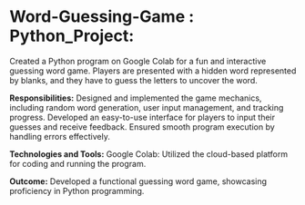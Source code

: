 # Word-Guessing-Game : Python_Project:

Created a Python program on Google Colab for a fun and interactive guessing word game. Players are presented with a hidden word represented by blanks, and they have to guess the letters to uncover the word.

**Responsibilities:**
Designed and implemented the game mechanics, including random word generation, user input management, and tracking progress.
Developed an easy-to-use interface for players to input their guesses and receive feedback.
Ensured smooth program execution by handling errors effectively.

**Technologies and Tools:**
Google Colab: Utilized the cloud-based platform for coding and running the program.

**Outcome:**
Developed a functional guessing word game, showcasing proficiency in Python programming.  
